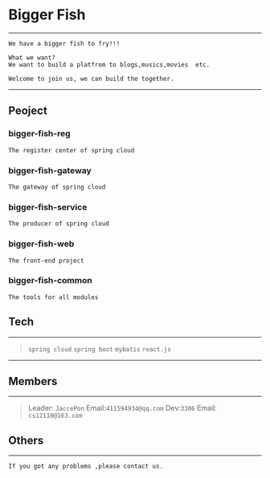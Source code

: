 # Bigger Fish
---
    We have a bigger fish to fry!!!
	
	What we want?
	We want to build a platfrom to blogs,musics,movies  etc. 
	
	Welcome to join us, we can build the together.
---

## Peoject

### bigger-fish-reg
    The register center of spring cloud
### bigger-fish-gateway
    The gateway of spring cloud
### bigger-fish-service
    The producer of spring cloud
### bigger-fish-web
    The front-end project
### bigger-fish-common
    The tools for all modules

## Tech
---

> `spring cloud`
> `spring boot`
> `mybatis`
> `react.js`

---


## Members
---

> Leader: `JaccePon`    Email:`411594934@qq.com`
> Dev:`3306`            Email: `cs12110@163.com`

## Others
---
    If you got any problems ,please contact us.



